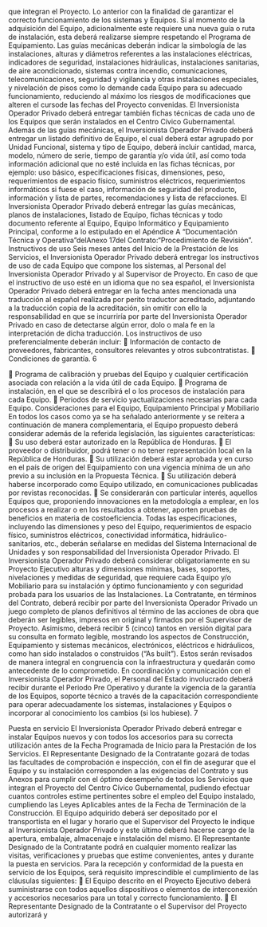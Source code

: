 que integran el Proyecto. Lo anterior con la finalidad de garantizar el correcto funcionamiento de los
sistemas y Equipos. Si al momento de la adquisición del Equipo, adicionalmente este requiere una
nueva guía o ruta de instalación, esta deberá realizarse siempre respetando el Programa de
Equipamiento.
Las guías mecánicas deberán indicar la simbología de las instalaciones, alturas y diámetros
referentes a las instalaciones eléctricas, indicadores de seguridad, instalaciones hidráulicas,
instalaciones sanitarias, de aire acondicionado, sistemas contra incendio, comunicaciones,
telecomunicaciones, seguridad y vigilancia y otras instalaciones especiales, y nivelación de pisos
como lo demande cada Equipo para su adecuado funcionamiento, reduciendo al máximo los riesgos
de modificaciones que alteren el cursode las fechas del Proyecto convenidas.
El Inversionista Operador Privado deberá entregar también fichas técnicas de cada uno de los
Equipos que serán instalados en el Centro Cívico Gubernamental.
Además de las guías mecánicas, el Inversionista Operador Privado deberá entregar un listado
definitivo de Equipo, el cual deberá estar agrupado por Unidad Funcional, sistema y tipo de Equipo,
deberá incluir cantidad, marca, modelo, número de serie, tiempo de garantía y/o vida útil, así como
toda información adicional que no esté incluida en las fichas técnicas, por ejemplo: uso básico,
especificaciones físicas, dimensiones, peso, requerimientos de espacio físico, suministros eléctricos,
requerimientos informáticos si fuese el caso, información de seguridad del producto, información y
lista de partes, recomendaciones y lista de refacciones.
El Inversionista Operador Privado deberá entregar las guías mecánicas, planos de instalaciones,
listado de Equipo, fichas técnicas y todo documento referente al Equipo, Equipo Informático y
Equipamiento Principal, conforme a lo estipulado en el Apéndice A “Documentación Técnica y
Operativa”delAnexo 17del Contrato:“Procedimiento de Revisión”.
Instructivos de uso
Seis meses antes del Inicio de la Prestación de los Servicios, el Inversionista Operador Privado
deberá entregar los instructivos de uso de cada Equipo que compone los sistemas, al Personal del
Inversionista Operador Privado y al Supervisor de Proyecto.
En caso de que el instructivo de uso esté en un idioma que no sea español, el Inversionista
Operador Privado deberá entregar en la fecha antes mencionada una traducción al español
realizada por perito traductor acreditado, adjuntando a la traducción copia de la acreditación, sin
omitir con ello la responsabilidad en que se incurriría por parte del Inversionista Operador Privado en
caso de detectarse algún error, dolo o mala fe en la interpretación de dicha traducción.
Los instructivos de uso preferencialmente deberán incluir:
 Información de contacto de proveedores, fabricantes, consultores relevantes y otros
subcontratistas.
 Condiciones de garantía.
6

 Programa de calibración y pruebas del Equipo y cualquier certificación asociada con relación
a la vida útil de cada Equipo.
 Programa de instalación, en el que se describirá el o los procesos de instalación para cada
Equipo.
 Periodos de servicio yactualizaciones necesarias para cada Equipo.
Consideraciones para el Equipo, Equipamiento Principal y Mobiliario
En todos los casos como ya se ha señalado anteriormente y se reitera a continuación de manera
complementaria, el Equipo propuesto deberá considerar además de la referida legislación, las
siguientes características:
 Su uso deberá estar autorizado en la República de Honduras.
 El proveedor o distribuidor, podrá tener o no tener representación local en la República de
Honduras.
 Su utilización deberá estar aprobada y en curso en el país de origen del Equipamiento con
una vigencia mínima de un año previo a su inclusión en la Propuesta Técnica.
 Su utilización deberá haberse incorporado como Equipo utilizado, en comunicaciones
publicadas por revistas reconocidas.
 Se considerarán con particular interés, aquellos Equipos que, proponiendo innovaciones en
la metodología a emplear, en los procesos a realizar o en los resultados a obtener, aporten
pruebas de beneficios en materia de costoeficiencia.
Todas las especificaciones, incluyendo las dimensiones y peso del Equipo, requerimientos de
espacio físico, suministros eléctricos, conectividad informática, hidráulico-sanitarios, etc., deberán
señalarse en medidas del Sistema Internacional de Unidades y son responsabilidad del Inversionista
Operador Privado.
El Inversionista Operador Privado deberá considerar obligatoriamente en su Proyecto Ejecutivo
alturas y dimensiones mínimas, bases, soportes, nivelaciones y medidas de seguridad, que requiere
cada Equipo y/o Mobiliario para su instalación y óptimo funcionamiento y con seguridad probada
para los usuarios de las Instalaciones.
La Contratante, en términos del Contrato, deberá recibir por parte del Inversionista Operador Privado
un juego completo de planos definitivos al término de las acciones de obra que deberán ser legibles,
impresos en original y firmados por el Supervisor de Proyecto. Asimismo, deberá recibir 5 (cinco)
tantos en versión digital para su consulta en formato legible, mostrando los aspectos de
Construcción, Equipamiento y sistemas mecánicos, electrónicos, eléctricos e hidráulicos, como han
sido instalados o construidos (“As built”). Estos serán revisados de manera integral en congruencia
con la infraestructura y quedarán como antecedente de lo comprometido.
En coordinación y comunicación con el Inversionista Operador Privado, el Personal del Estado
involucrado deberá recibir durante el Periodo Pre Operativo y durante la vigencia de la garantía de
los Equipos, soporte técnico a través de la capacitación correspondiente para operar
adecuadamente los sistemas, instalaciones y Equipos o incorporar al conocimiento los cambios (si
los hubiese).
7

Puesta en servicio
El Inversionista Operador Privado deberá entregar e instalar Equipos nuevos y con todos los
accesorios para su correcta utilización antes de la Fecha Programada de Inicio para la Prestación
de los Servicios.
El Representante Designado de la Contratante gozará de todas las facultades de comprobación e
inspección, con el fin de asegurar que el Equipo y su instalación corresponden a las exigencias del
Contrato y sus Anexos para cumplir con el óptimo desempeño de todos los Servicios que integran el
Proyecto del Centro Cívico Gubernamental, pudiendo efectuar cuantos controles estime pertinentes
sobre el empleo del Equipo instalado, cumpliendo las Leyes Aplicables antes de la Fecha de
Terminación de la Construcción.
El Equipo adquirido deberá ser depositado por el transportista en el lugar y horario que el Supervisor
del Proyecto le indique al Inversionista Operador Privado y este último deberá hacerse cargo de la
apertura, embalaje, almacenaje e instalación del mismo.
El Representante Designado de la Contratante podrá en cualquier momento realizar las visitas,
verificaciones y pruebas que estime convenientes, antes y durante la puesta en servicios.
Para la recepción y conformidad de la puesta en servicio de los Equipos, será requisito
imprescindible el cumplimiento de las cláusulas siguientes:
 El Equipo descrito en el Proyecto Ejecutivo deberá suministrarse con todos aquellos
dispositivos o elementos de interconexión y accesorios necesarios para un total y correcto
funcionamiento.
 El Representante Designado de la Contratante o el Supervisor del Proyecto autorizará y
